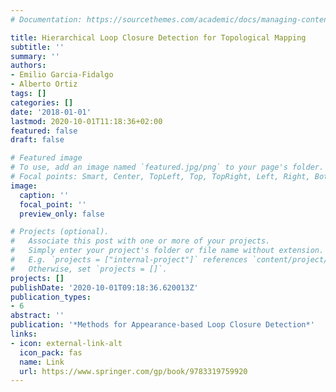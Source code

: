 ```yaml
---
# Documentation: https://sourcethemes.com/academic/docs/managing-content/

title: Hierarchical Loop Closure Detection for Topological Mapping
subtitle: ''
summary: ''
authors:
- Emilio Garcia-Fidalgo
- Alberto Ortiz
tags: []
categories: []
date: '2018-01-01'
lastmod: 2020-10-01T11:18:36+02:00
featured: false
draft: false

# Featured image
# To use, add an image named `featured.jpg/png` to your page's folder.
# Focal points: Smart, Center, TopLeft, Top, TopRight, Left, Right, BottomLeft, Bottom, BottomRight.
image:
  caption: ''
  focal_point: ''
  preview_only: false

# Projects (optional).
#   Associate this post with one or more of your projects.
#   Simply enter your project's folder or file name without extension.
#   E.g. `projects = ["internal-project"]` references `content/project/deep-learning/index.md`.
#   Otherwise, set `projects = []`.
projects: []
publishDate: '2020-10-01T09:18:36.620013Z'
publication_types:
- 6
abstract: ''
publication: '*Methods for Appearance-based Loop Closure Detection*'
links:
- icon: external-link-alt
  icon_pack: fas
  name: Link
  url: https://www.springer.com/gp/book/9783319759920
---
```

